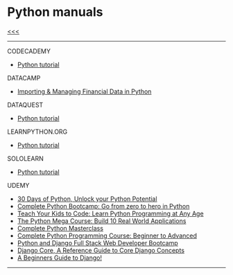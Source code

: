 
Python manuals
======

[<<<](https://github.com/ttltrk/PRG/blob/master/COUR_MAN.MD)

---

CODECADEMY

* <a href="https://github.com/ttltrk/PRG/blob/master/PY/DOC/CODECADEMY_PY.MD">Python tutorial</a>

DATACAMP

* <a href="https://github.com/ttltrk/PRG/blob/master/PY/DOC/DATACAMP_PY_FIN.MD">Importing & Managing Financial Data in Python</a>

DATAQUEST

* <a href="https://github.com/ttltrk/PRG/blob/master/PY/DOC/DATAQUEST_PY.MD">Python tutorial</a>

LEARNPYTHON.ORG

* <a href="https://github.com/ttltrk/PRG/blob/master/PY/DOC/LEARNPYTHON_PY.MD">Python tutorial</a>

SOLOLEARN

* <a href="https://github.com/ttltrk/PRG/blob/master/PY/DOC/SOLOLEARN_PY.MD">Python tutorial</a>

UDEMY

* <a href="https://github.com/ttltrk/PRG/blob/master/PY/DOC/UD_30_PY.MD">30 Days of Python, Unlock your Python Potential</a>
* <a href="https://github.com/ttltrk/PRG/blob/master/PY/DOC/UD_FROM_ZE_TO_HE.MD">Complete Python Bootcamp: Go from zero to hero in Python</a>
* <a href="https://github.com/ttltrk/PRG/blob/master/PY/DOC/udemy_teach_your_kids_to_code.MD">Teach Your Kids to Code: Learn Python Programming at Any Age</a>
* <a href="#">The Python Mega Course: Build 10 Real World Applications</a>
* <a href="#">Complete Python Masterclass</a>
* <a href="#">Complete Python Programming Course: Beginner to Advanced</a>
* <a href="#">Python and Django Full Stack Web Developer Bootcamp</a>
* <a href="#">Django Core, A Reference Guide to Core Django Concepts</a>
* <a href="#">A Beginners Guide to Django!</a>

---
